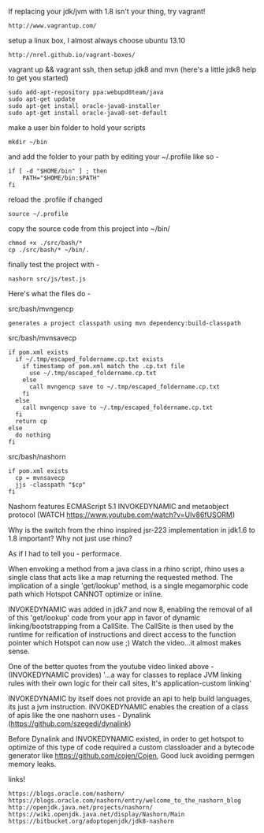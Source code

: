 If replacing your jdk/jvm with 1.8 isn't your thing, try vagrant!

    http://www.vagrantup.com/

setup a linux box, I almost always choose ubuntu 13.10 

    http://nrel.github.io/vagrant-boxes/

vagrant up && vagrant ssh, then setup jdk8 and mvn (here's a little jdk8 help to get you started)

    sudo add-apt-repository ppa:webupd8team/java
    sudo apt-get update
    sudo apt-get install oracle-java8-installer
    sudo apt-get install oracle-java8-set-default

make a user bin folder to hold your scripts

    mkdir ~/bin

and add the folder to your path by editing your ~/.profile like so - 

    if [ -d "$HOME/bin" ] ; then
        PATH="$HOME/bin:$PATH"
    fi

reload the .profile if changed

    source ~/.profile

copy the source code from this project into ~/bin/

    chmod +x ./src/bash/*
    cp ./src/bash/* ~/bin/.

finally test the project with -

    nashorn src/js/test.js
    
Here's what the files do -

src/bash/mvngencp

    generates a project classpath using mvn dependency:build-classpath

src/bash/mvnsavecp

    if pom.xml exists
      if ~/.tmp/escaped_foldername.cp.txt exists
        if timestamp of pom.xml match the .cp.txt file 
          use ~/.tmp/escaped_foldername.cp.txt
        else
          call mvngencp save to ~/.tmp/escaped_foldername.cp.txt
        fi
      else
        call mvngencp save to ~/.tmp/escaped_foldername.cp.txt
      fi
      return cp
    else
      do nothing
    fi      

src/bash/nashorn

    if pom.xml exists
      cp = mvnsavecp
      jjs -classpath "$cp"
    fi

Nashorn features
ECMAScript 5.1
INVOKEDYNAMIC and metaobject protocol (WATCH https://www.youtube.com/watch?v=UIv86fUSORM)

Why is the switch from the rhino inspired jsr-223 implementation in jdk1.6 to 1.8 important? Why not just use rhino?

As if I had to tell you - performace. 

When envoking a method from a java class in a rhino script, rhino uses a single class that acts like a map returning the requested method.  The implication of a single 'get/lookup' method, is a single megamorphic code path which Hotspot CANNOT optimize or inline.

INVOKEDYNAMIC was added in jdk7 and now 8, enabling the removal of all of this 'get/lookup' code from your app in favor of dynamic linking/bootstrapping from a CallSite.  The CallSite is then used by the runtime for reification of instructions and direct access to the function pointer which Hotspot can now use ;)  Watch the video...it almost makes sense.

One of the better quotes from the youtube video linked above - (INVOKEDYNAMIC provides) '...a way for classes to replace JVM linking rules with their own logic for their call sites, It's application-custom linking'

INVOKEDYNAMIC by itself does not provide an api to help build languages, its just a jvm instruction.  INVOKEDYNAMIC enables the creation of a class of apis like the one nashorn uses - Dynalink (https://github.com/szegedi/dynalink)

Before Dynalink and INVOKEDYNAMIC existed, in order to get hotspot to optimize of this type of code required a custom classloader and a bytecode generator like https://github.com/cojen/Cojen,  Good luck avoiding permgen memory leaks.

links!

    https://blogs.oracle.com/nashorn/
    https://blogs.oracle.com/nashorn/entry/welcome_to_the_nashorn_blog
    http://openjdk.java.net/projects/nashorn/
    https://wiki.openjdk.java.net/display/Nashorn/Main
    https://bitbucket.org/adoptopenjdk/jdk8-nashorn
